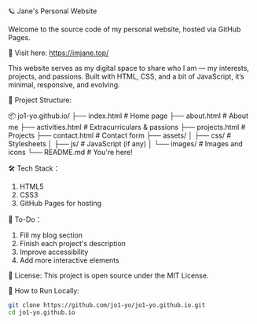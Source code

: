 🪐 Jane's Personal Website

Welcome to the source code of my personal website, hosted via GitHub Pages.

🔗 Visit here: https://imjane.top/ 

This website serves as my digital space to share who I am — my interests, projects, and passions. Built with HTML, CSS, and a bit of JavaScript, it’s minimal, responsive, and evolving.



📁 Project Structure:

📦 jo1-yo.github.io/
├── index.html # Home page
├── about.html # About me
├── activities.html # Extracurriculars & passions
├── projects.html # Projects
├── contact.html # Contact form
├── assets/
│ ├── css/ # Stylesheets
│ ├── js/ # JavaScript (if any)
│ └── images/ # Images and icons
└── README.md # You're here!

🛠️ Tech Stack：
1. HTML5
2. CSS3
3. GitHub Pages for hosting


📌 To-Do：
 1. Fill my blog section
 2. Finish each project's description
 3. Improve accessibility
 4. Add more interactive elements

 📄 License:
 This project is open source under the MIT License.

 🚀 How to Run Locally:
```bash
git clone https://github.com/jo1-yo/jo1-yo.github.io.git
cd jo1-yo.github.io
